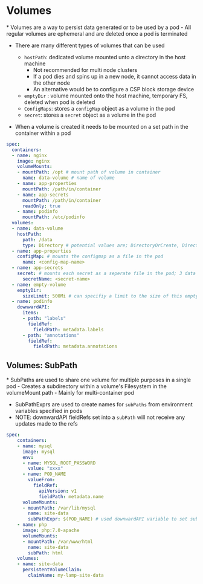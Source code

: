 <h1>Volumes</h1>
* Volumes are a way to persist data generated or to be used by a pod
  - All regular volumes are ephemeral and are deleted once a pod is terminated

* There are many different types of volumes that can be used
  - `hostPath`: dedicated volume mounted unto a directory in the host machine
    * Not recommended for multi node clusters
    * If a pod dies and spins up in a new node, it cannot access data in the other node
    * An alternative would be to configure a CSP block storage device
  - `emptyDir` : volume mounted onto the host machine, temporary FS, deleted when pod is deleted
  - `ConfigMaps`: stores a `configMap` object as a volume in the pod
  - `secret`: stores a `secret` object as a volume in the pod

* When a volume is created it needs to be mounted on a set path in the container within a pod

```yml
spec:
  containers:
  - name: nginx
    image: nginx
    volumeMounts:
    - mountPath: /opt # mount path of volume in container
      name: data-volume # name of volume
    - name: app-properties
      mountPath: /path/in/container
    - name: app-secrets
      mountPath: /path/in/container
      readOnly: true
    - name: podinfo
      mountPath: /etc/podinfo
  volumes:
  - name: data-volume 
    hostPath:
      path: /data
      type: Directory # potential values are; DirectoryOrCreate, Directory, FileorCreate, File, Socket, CharDevice, BlockDevice
  - name: app-properties
    configMap: # mounts the configmap as a file in the pod
      name: <config-map-name>
  - name: app-secrets
    secret: # mounts each secret as a seperate file in the pod; 3 data attributes = 3 files
      secretName: <secret-name>
  - name: empty-volume
    emptyDir:
      sizeLimit: 500Mi # can specifiy a limit to the size of this empty directory
  - name: podinfo
    downwardAPI:
      items:
      - path: "labels"
        fieldRef:
          fieldPath: metadata.labels
      - path: "annotations"
        fieldRef:
          fieldPath: metadata.annotations
```

<h2>Volumes: SubPath</h2>
* SubPaths are used to share one volume for multiple purposes in a single pod
  - Creates a subdirectory within a volume's Filesystem in the volumeMount path
  - Mainly for multi-container pod

* SubPathExprs are used to create names for `subPaths` from environment variables specified in pods
* NOTE: downwardAPI fieldRefs set into a `subPath` will not receive any updates made to the refs

```yml
spec:
    containers:
    - name: mysql
      image: mysql
      env:
      - name: MYSQL_ROOT_PASSWORD
        value: "xxxx"
      - name: POD_NAME
        valueFrom:
          fieldRef:
            apiVersion: v1
            fieldPath: metadata.name
      volumeMounts:
      - mountPath: /var/lib/mysql
        name: site-data
        subPathExpr: $(POD_NAME) # used downwardAPI variable to set subPath
    - name: php
      image: php:7.0-apache
      volumeMounts:
      - mountPath: /var/www/html
        name: site-data
        subPath: html
    volumes:
    - name: site-data
      persistentVolumeClaim:
        claimName: my-lamp-site-data
```


